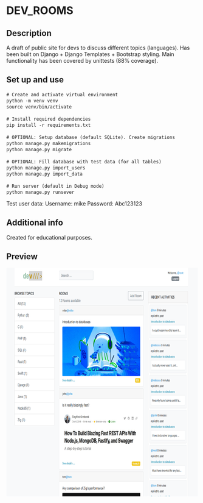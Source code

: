# DEV_ROOMS

## Description

A draft of public site for devs to discuss different topics (languages). Has been built on Django + Django Templates + Bootstrap styling. Main functionality has been covered by unittests (88% coverage).

## Set up and use

```
# Create and activate virtual environment
python -m venv venv
source venv/bin/activate

# Install required dependencies
pip install -r requirements.txt

# OPTIONAL: Setup database (default SQLite). Create migrations
python manage.py makemigrations
python manage.py migrate

# OPTIONAL: Fill database with test data (for all tables)
python manage.py import_users
python manage.py import_data

# Run server (default in Debug mode)
python manage.py runsever

```
Test user data:
Username: mike
Password: Abc123123


## Additional info

Created for educational purposes. 

## Preview
<img src="https://github.com/wenerikk5/dev_rooms/blob/06d2abc16d5cbdbf38f508d0ce39be0b6125d029/media/base/Preview.png" alt="img" width="800" height='600'>

